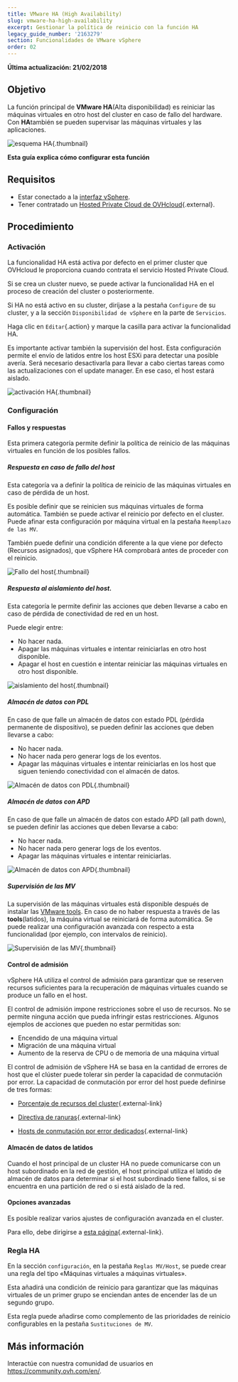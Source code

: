 ```yaml
---
title: VMware HA (High Availability)
slug: vmware-ha-high-availability
excerpt: Gestionar la política de reinicio con la función HA
legacy_guide_number: '2163279'
section: Funcionalidades de VMware vSphere
order: 02
---
```


**Última actualización: 21/02/2018**

## Objetivo

La función principal de **VMware HA**(Alta disponibilidad) es reiniciar las máquinas virtuales en otro host del cluster en caso de fallo del hardware. Con **HA**también se pueden supervisar las máquinas virtuales y las aplicaciones.

![esquema HA](images/HA3.png){.thumbnail}

**Esta guía explica cómo configurar esta función**

## Requisitos

- Estar conectado a la [interfaz vSphere](../instalar_el_vsphere_client/).
- Tener contratado un [Hosted Private Cloud de OVHcloud](https://www.ovhcloud.com/es/enterprise/products/hosted-private-cloud/){.external}.

## Procedimiento

### Activación

La funcionalidad HA está activa por defecto en el primer cluster que OVHcloud le proporciona cuando contrata el servicio Hosted Private Cloud.

Si se crea un cluster nuevo, se puede activar la funcionalidad HA en el proceso de creación del cluster o posteriormente.

Si HA no está activo en su cluster, diríjase a la pestaña `Configure` de su cluster, y a la sección `Disponibilidad de vSphere` en la parte de `Servicios`.

Haga clic en `Editar`{.action} y marque la casilla para activar la funcionalidad HA.

Es importante activar también la supervisión del host. Esta configuración permite el envío de latidos entre los host ESXi para detectar una posible avería.
Será necesario desactivarla para llevar a cabo ciertas tareas como las actualizaciones con el update manager. En ese caso, el host estará aislado.

![activación HA](images/HA.png){.thumbnail}


### Configuración

#### Fallos y respuestas

Esta primera categoría permite definir la política de reinicio de las máquinas virtuales en función de los posibles fallos.

##### Respuesta en caso de fallo del host

Esta categoría va a definir la política de reinicio de las máquinas virtuales en caso de pérdida de un host.

Es posible definir que se reinicien sus máquinas virtuales de forma automática.
También se puede activar el reinicio por defecto en el cluster. Puede afinar esta configuración por máquina virtual en la pestaña `Reemplazo de las MV`.

También puede definir una condición diferente a la que viene por defecto (Recursos asignados), que vSphere HA comprobará antes de proceder con el reinicio.

![Fallo del host](images/HAparam1.PNG){.thumbnail}

##### Respuesta al aislamiento del host.

Esta categoría le permite definir las acciones que deben llevarse a cabo en caso de pérdida de conectividad de red en un host.

Puede elegir entre: 

- No hacer nada.
- Apagar las máquinas virtuales e intentar reiniciarlas en otro host disponible.
- Apagar el host en cuestión e intentar reiniciar las máquinas virtuales en otro host disponible.

![aislamiento del host](images/HAparam2.PNG){.thumbnail}

##### Almacén de datos con PDL

En caso de que falle un almacén de datos con estado PDL (pérdida permanente de dispositivo), se pueden definir las acciones que deben llevarse a cabo:

- No hacer nada.
- No hacer nada pero generar logs de los eventos.
- Apagar las máquinas virtuales e intentar reiniciarlas en los host que siguen teniendo conectividad con el almacén de datos.

![Almacén de datos con PDL](images/HAparam3.PNG){.thumbnail}

##### Almacén de datos con APD

En caso de que falle un almacén de datos con estado APD (all path down), se pueden definir las acciones que deben llevarse a cabo:

- No hacer nada.
- No hacer nada pero generar logs de los eventos.
- Apagar las máquinas virtuales e intentar reiniciarlas.

![Almacén de datos con APD](images/HAparam4.PNG){.thumbnail}

##### Supervisión de las MV

La supervisión de las máquinas virtuales está disponible después de instalar las [VMware tools](../instalar_las_vmware_tools/).
En caso de no haber respuesta a través de las **tools**(latidos), la máquina virtual se reiniciará de forma automática. Se puede realizar una configuración avanzada con respecto a esta funcionalidad (por ejemplo, con intervalos de reinicio).

![Supervisión de las MV](images/HAparam5.PNG){.thumbnail}

#### Control de admisión

vSphere HA utiliza el control de admisión para garantizar que se reserven recursos suficientes para la recuperación de máquinas virtuales cuando se produce un fallo en el host.

El control de admisión impone restricciones sobre el uso de recursos. No se permite ninguna acción que pueda infringir estas restricciones. Algunos ejemplos de acciones que pueden no estar permitidas son:

- Encendido de una máquina virtual
- Migración de una máquina virtual
- Aumento de la reserva de CPU o de memoria de una máquina virtual

El control de admisión de vSphere HA se basa en la cantidad de errores de host que el clúster puede tolerar sin perder la capacidad de conmutación por error. La capacidad de conmutación por error del host puede definirse de tres formas:

- [Porcentaje de recursos del cluster](https://docs.vmware.com/es/VMware-vSphere/6.5/com.vmware.vsphere.avail.doc/GUID-FAFEFEFF-56F7-4CDF-A682-FC3C62A29A95.html){.external-link}

- [Directiva de ranuras](https://docs.vmware.com/es/VMware-vSphere/6.5/com.vmware.vsphere.avail.doc/GUID-85D9737E-769C-40B6-AB73-F58DA1A451F0.html){.external-link}

- [Hosts de conmutación por error dedicados](https://docs.vmware.com/es/VMware-vSphere/6.5/com.vmware.vsphere.avail.doc/GUID-C4F5F9EE-4235-4151-BEBE-FCB2A752407B.html){.external-link}

#### Almacén de datos de latidos

Cuando el host principal de un cluster HA no puede comunicarse con un host subordinado en la red de gestión, el host principal utiliza el latido de almacén de datos para determinar si el host subordinado tiene fallos, si se encuentra en una partición de red o si está aislado de la red.

#### Opciones avanzadas

Es posible realizar varios ajustes de configuración avanzada en el cluster.

Para ello, debe dirigirse a [esta página](https://docs.vmware.com/es/VMware-vSphere/6.5/com.vmware.vsphere.avail.doc/GUID-E0161CB5-BD3F-425F-A7E0-BF83B005FECA.html){.external-link}.

### Regla HA

En la sección `configuración`, en la pestaña `Reglas MV/Host`, se puede crear una regla del tipo «Máquinas virtuales a máquinas virtuales».

Esta añadirá una condición de reinicio para garantizar que las máquinas virtuales de un primer grupo se enciendan antes de encender las de un segundo grupo.

Esta regla puede añadirse como complemento de las prioridades de reinicio configurables en la pestaña `Sustituciones de MV`.

## Más información

Interactúe con nuestra comunidad de usuarios en <https://community.ovh.com/en/>. 
